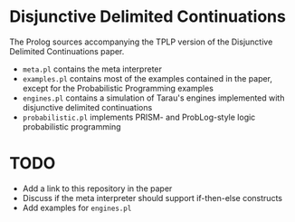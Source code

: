 # Disjunctive Delimited Continuations

The Prolog sources accompanying the TPLP version of the Disjunctive Delimited Continuations paper.

* `meta.pl` contains the meta interpreter
* `examples.pl` contains most of the examples contained in the paper, except for the Probabilistic Programming examples
* `engines.pl` contains a simulation of Tarau's engines implemented with disjunctive delimited continuations
* `probabilistic.pl` implements PRISM- and ProbLog-style logic probabilistic programming

# TODO
* Add a link to this repository in the paper
* Discuss if the meta interpreter should support if-then-else constructs
* Add examples for `engines.pl`
